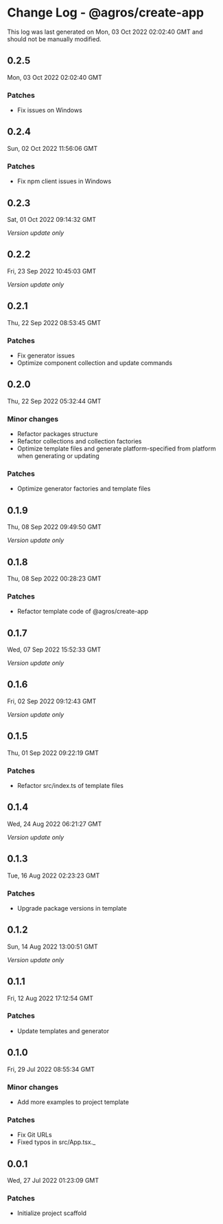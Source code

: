 # Change Log - @agros/create-app

This log was last generated on Mon, 03 Oct 2022 02:02:40 GMT and should not be manually modified.

## 0.2.5
Mon, 03 Oct 2022 02:02:40 GMT

### Patches

- Fix issues on Windows

## 0.2.4
Sun, 02 Oct 2022 11:56:06 GMT

### Patches

- Fix npm client issues in Windows

## 0.2.3
Sat, 01 Oct 2022 09:14:32 GMT

_Version update only_

## 0.2.2
Fri, 23 Sep 2022 10:45:03 GMT

_Version update only_

## 0.2.1
Thu, 22 Sep 2022 08:53:45 GMT

### Patches

- Fix generator issues
- Optimize component collection and update commands

## 0.2.0
Thu, 22 Sep 2022 05:32:44 GMT

### Minor changes

- Refactor packages structure
- Refactor collections and collection factories
- Optimize template files and generate platform-specified from platform when generating or updating

### Patches

- Optimize generator factories and template files

## 0.1.9
Thu, 08 Sep 2022 09:49:50 GMT

_Version update only_

## 0.1.8
Thu, 08 Sep 2022 00:28:23 GMT

### Patches

- Refactor template code of @agros/create-app

## 0.1.7
Wed, 07 Sep 2022 15:52:33 GMT

_Version update only_

## 0.1.6
Fri, 02 Sep 2022 09:12:43 GMT

_Version update only_

## 0.1.5
Thu, 01 Sep 2022 09:22:19 GMT

### Patches

- Refactor src/index.ts of template files

## 0.1.4
Wed, 24 Aug 2022 06:21:27 GMT

_Version update only_

## 0.1.3
Tue, 16 Aug 2022 02:23:23 GMT

### Patches

- Upgrade package versions in template

## 0.1.2
Sun, 14 Aug 2022 13:00:51 GMT

_Version update only_

## 0.1.1
Fri, 12 Aug 2022 17:12:54 GMT

### Patches

- Update templates and generator

## 0.1.0
Fri, 29 Jul 2022 08:55:34 GMT

### Minor changes

- Add more examples to project template

### Patches

- Fix Git URLs
- Fixed typos in src/App.tsx._

## 0.0.1
Wed, 27 Jul 2022 01:23:09 GMT

### Patches

- Initialize project scaffold

